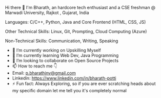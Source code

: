 Hi there 👋
I'm Bharath, an hardcore tech enthusiast and a CSE freshman @ Marwadi University, Rajkot , Gujarat, India

Languages: C/C++, Python, Java and Core Frontend (HTML, CSS, JS)

Other Technical Skills: Linux, Git, Prompting, Cloud Computing (Azure)

Non-Technical Skills: Communication, Writing, Speaking



- 🔭 I’m currently working on Upskilling Myself
- 🌱 I’m currently learning Web Dev, Java Programming
- 👯 I’m looking to collaborate on Open Source Projects
- 📫 How to reach me 👇
- Email: p.bharathjnv@gmail.com
- Linkedin: https://www.linkedin.com/in/bharath-potti
- ⚡ Fun fact: Always Exploring, so if you are ever scratching heads about my specific domain let me tell you it's completely normal
